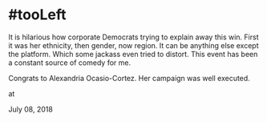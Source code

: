 # #tooLeft




It is hilarious how corporate Democrats trying to explain away this win. First it was her ethnicity, then gender, now region. It can be anything else except the platform. Which some jackass even tried to distort. This event has been a constant source of comedy for me. 


Congrats to Alexandria Ocasio-Cortez. Her campaign was well executed. 







at

July 08, 2018















